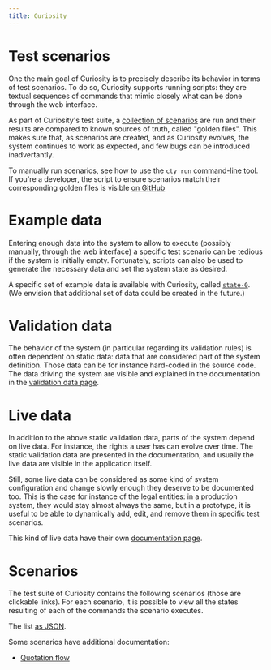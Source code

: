 ```yaml
---
title: Curiosity
---
```


# Test scenarios

One the main goal of Curiosity is to precisely describe its behavior in terms
of test scenarios. To do so, Curiosity supports running scripts: they are
textual sequences of commands that mimic closely what can be done through the
web interface.

As part of Curiosity's test suite, a [collection of scenarios](#scenarios) are
run and their results are compared to known sources of truth, called "golden
files". This makes sure that, as scenarios are created, and as Curiosity
evolves, the system continues to work as expected, and few bugs can be
introduced inadvertantly.

To manually run scenarios, see how to use the `cty run` [command-line
tool](/documentation/clis). If you're a developer, the script to ensure
scenarios match their corresponding golden files is visible [on
GitHub](https://github.com/hypered/curiosity/blob/main/tests/run-scenarios.hs)

# Example data

Entering enough data into the system to allow to execute (possibly manually,
through the web interface) a specific test scenario can be tedious if the
system is initially empty. Fortunately, scripts can also be used to generate
the necessary data and set the system state as desired.

A specific set of example data is available with Curiosity, called
[`state-0`](/documentation/state-0). (We envision that additional set of data
could be created in the future.)

# Validation data

The behavior of the system (in particular regarding its validation rules) is
often dependent on static data: data that are considered part of the system
definition. Those data can be for instance hard-coded in the source code. The
data driving the system are visible and explained in the documentation in the
[validation data page](/documentation/validation-data).

# Live data

In addition to the above static validation data, parts of the system depend on
live data. For instance, the rights a user has can evolve over time. The static
validation data are presented in the documentation, and usually the live data
are visible in the application itself.

Still, some live data can be considered as some kind of system configuration
and change slowly enough they deserve to be documented too. This is the case
for instance of the legal entities: in a production system, they would stay
almost always the same, but in a prototype, it is useful to be able to
dynamically add, edit, and remove them in specific test scenarios.

This kind of live data have their own [documentation
page](/documentation/live-data).

# Scenarios

The test suite of Curiosity contains the following scenarios (those are
clickable links). For each scenario, it is possible to view all the states
resulting of each of the commands the scenario executes.

<!--# include virtual="/partials/scenarios" -->

The list [as JSON](/partials/scenarios.json).

Some scenarios have additional documentation:

- [Quotation flow](/documentation/scenarios/quotation-flow)
